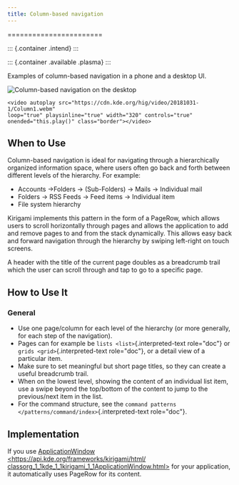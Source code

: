 ```yaml
---
title: Column-based navigation
---
```

=======================

::: {.container .intend}
:::

::: {.container .available .plasma}
:::

Examples of column-based navigation in a phone and a desktop UI.

![Column-based navigation on the desktop](/hig/Desktop.png)

```{=html}
<video autoplay src="https://cdn.kde.org/hig/video/20181031-1/Column1.webm" 
loop="true" playsinline="true" width="320" controls="true" 
onended="this.play()" class="border"></video>
```
When to Use
-----------

Column-based navigation is ideal for navigating through a hierarchically
organized information space, where users often go back and forth between
different levels of the hierarchy. For example:

-   Accounts -\>Folders -\> (Sub-Folders) -\> Mails -\> Individual mail
-   Folders -\> RSS Feeds -\> Feed items -\> Individual item
-   File system hierarchy

Kirigami implements this pattern in the form of a PageRow, which allows
users to scroll horizontally through pages and allows the application to
add and remove pages to and from the stack dynamically. This allows easy
back and forward navigation through the hierarchy by swiping left-right
on touch screens.

A header with the title of the current page doubles as a breadcrumb
trail which the user can scroll through and tap to go to a specific
page.

How to Use It
-------------

### General

-   Use one page/column for each level of the hierarchy (or more
    generally, for each step of the navigation).
-   Pages can for example be `lists <list>`{.interpreted-text
    role="doc"} or `grids <grid>`{.interpreted-text role="doc"}, or a
    detail view of a particular item.
-   Make sure to set meaningful but short page titles, so they can
    create a useful breadcrumb trail.
-   When on the lowest level, showing the content of an individual list
    item, use a swipe beyond the top/bottom of the content to jump to
    the previous/next item in the list.
-   For the command structure, see the
    `command patterns </patterns/command/index>`{.interpreted-text
    role="doc"}.

Implementation
--------------

If you use [ApplicationWindow
\<https://api.kde.org/frameworks/kirigami/html/
classorg_1\_1kde_1\_1kirigami_1\_1ApplicationWindow.html\>]() for your
application, it automatically uses PageRow for its content.
